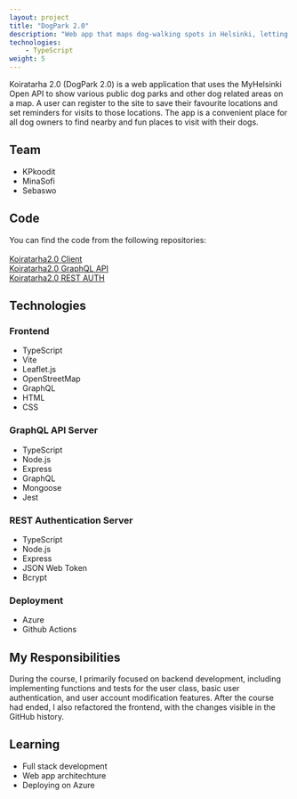 ```yaml
---
layout: project
title: "DogPark 2.0"
description: "Web app that maps dog-walking spots in Helsinki, letting users save favorite locations and set visit reminders."
technologies:
    - TypeScript
weight: 5
---
```


<p class="pink-border">Koiratarha 2.0 (DogPark 2.0) is a web application that uses the MyHelsinki Open API to show various public dog parks and other dog related areas on a map. A user can register to the site to save their favourite locations and set reminders for visits to those locations. The app is a convenient place for all dog owners to find nearby and fun places to visit with their dogs.</p>

## Team

- KPkoodit
- MinaSofi
- Sebaswo

## Code

You can find the code from the following repositories: <br><br>
[Koiratarha2.0 Client](https://github.com/KPkoodit/Koiratarha2.0-Client) <br>
[Koiratarha2.0 GraphQL API](https://github.com/KPkoodit/Koiratarha2.0-API) <br>
[Koiratarha2.0 REST AUTH](https://github.com/KPkoodit/Koiratarha2.0-Auth)

## Technologies

### Frontend

- TypeScript
- Vite
- Leaflet.js
- OpenStreetMap
- GraphQL
- HTML
- CSS

### GraphQL API Server

- TypeScript
- Node.js
- Express
- GraphQL
- Mongoose
- Jest

### REST Authentication Server

- TypeScript
- Node.js
- Express
- JSON Web Token
- Bcrypt

### Deployment

- Azure
- Github Actions

## My Responsibilities
During the course, I primarily focused on backend development, including implementing functions and tests for the user class, basic user authentication, and user account modification features. After the course had ended, I also refactored the frontend, with the changes visible in the GitHub history.

## Learning

- Full stack development
- Web app architechture
- Deploying on Azure



